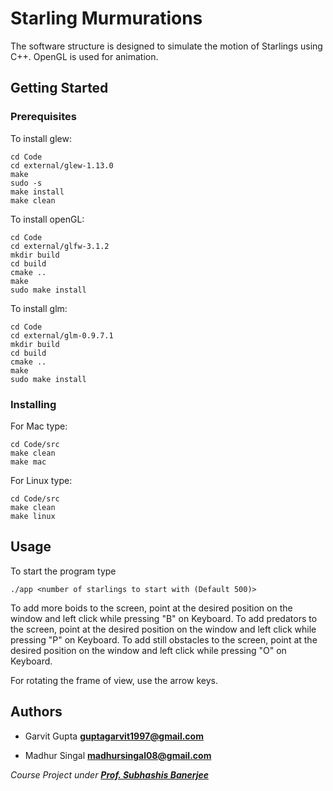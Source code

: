 # Starling Murmurations
The software structure is designed to simulate the motion of Starlings using C++. OpenGL is used for animation.

## Getting Started


### Prerequisites

To install glew:

```
cd Code
cd external/glew-1.13.0
make
sudo -s
make install
make clean
```

To install openGL:

```
cd Code
cd external/glfw-3.1.2
mkdir build
cd build
cmake ..
make
sudo make install
```

To install glm:

```
cd Code
cd external/glm-0.9.7.1
mkdir build
cd build
cmake ..
make
sudo make install
```


### Installing
 For Mac type:

```
cd Code/src
make clean
make mac
```

For Linux type:

```
cd Code/src
make clean
make linux
```

## Usage

To start the program type

```
./app <number of starlings to start with (Default 500)>
```

To add more boids to the screen, point at the desired position on the window and left click while pressing "B" on Keyboard.
To add predators to the screen, point at the desired position on the window and left click while pressing "P" on Keyboard.
To add still obstacles to the screen, point at the desired position on the window and left click while pressing "O" on Keyboard.

For rotating the frame of view, use the arrow keys.

## Authors

+ Garvit Gupta
**guptagarvit1997@gmail.com**

+ Madhur Singal
**madhursingal08@gmail.com**

*Course Project under [**Prof. Subhashis Banerjee**](http://http://www.cse.iitd.ernet.in/~suban/)*


